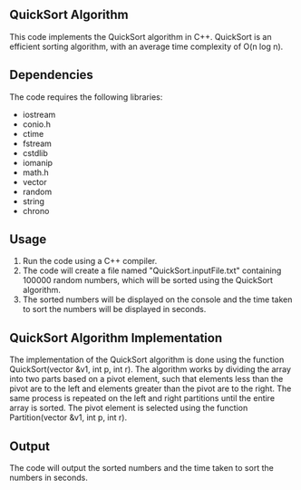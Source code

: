 ## QuickSort Algorithm
This code implements the QuickSort algorithm in C++. QuickSort is an efficient sorting algorithm, with an average time complexity of O(n log n).

## Dependencies
The code requires the following libraries:

- iostream
- conio.h
- ctime
- fstream
- cstdlib
- iomanip
- math.h
- vector
- random
- string
- chrono

## Usage
1. Run the code using a C++ compiler.
2. The code will create a file named "QuickSort.inputFile.txt" containing 100000 random numbers, which will be sorted using the QuickSort algorithm.
3. The sorted numbers will be displayed on the console and the time taken to sort the numbers will be displayed in seconds.

## QuickSort Algorithm Implementation
The implementation of the QuickSort algorithm is done using the function QuickSort(vector<unsigned long long> &v1, int p, int r). The algorithm works by dividing the array into two parts based on a pivot element, such that elements less than the pivot are to the left and elements greater than the pivot are to the right. The same process is repeated on the left and right partitions until the entire array is sorted. The pivot element is selected using the function Partition(vector<unsigned long long> &v1, int p, int r).

## Output
The code will output the sorted numbers and the time taken to sort the numbers in seconds.